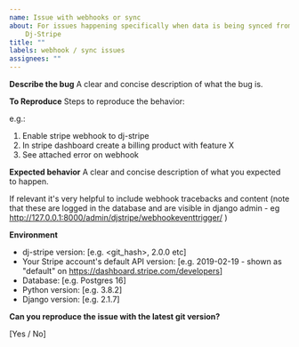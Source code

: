 ```yaml
---
name: Issue with webhooks or sync
about: For issues happening specifically when data is being synced from Stripe to
    Dj-Stripe
title: ""
labels: webhook / sync issues
assignees: ""
---
```


**Describe the bug**
A clear and concise description of what the bug is.

**To Reproduce**
Steps to reproduce the behavior:

e.g.:

1. Enable stripe webhook to dj-stripe
2. In stripe dashboard create a billing product with feature X
3. See attached error on webhook

**Expected behavior**
A clear and concise description of what you expected to happen.

If relevant it's very helpful to include webhook tracebacks and content (note that these are logged in the database and are visible in django admin - eg http://127.0.0.1:8000/admin/djstripe/webhookeventtrigger/ )

**Environment**

-   dj-stripe version: [e.g. <git_hash>, 2.0.0 etc]
-   Your Stripe account's default API version: [e.g. 2019-02-19 - shown as "default" on https://dashboard.stripe.com/developers]
-   Database: [e.g. Postgres 16]
-   Python version: [e.g. 3.8.2]
-   Django version: [e.g. 2.1.7]

**Can you reproduce the issue with the latest git version?**

[Yes / No]
